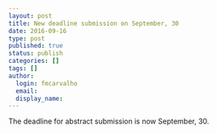 ```yaml
---
layout: post
title: New deadline submission on September, 30
date: 2016-09-16
type: post
published: true
status: publish
categories: []
tags: []
author:
  login: fmcarvalho
  email: 
  display_name:   
---
```


The deadline for abstract submission is now September, 30.